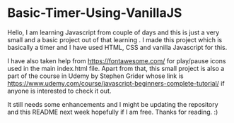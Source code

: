# Basic-Timer-Using-VanillaJS
Hello, I am learning Javascript from couple of days and this is just a very small and a basic project out of that learning . I made this project which is basically a timer and I have used HTML, CSS and vanilla Javascript for this.

I have also taken help from https://fontawesome.com/ for play/pause icons used in the main index.html file. Apart from that, this small project is also a part of the course in Udemy by Stephen Grider
whose link is https://www.udemy.com/course/javascript-beginners-complete-tutorial/ if anyone is interested to check it out. 

It still needs some enhancements and I might be updating the repository and this README next week hopefully if I am free. Thanks for reading. :)
